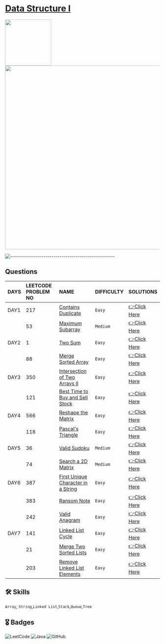 # [Data Structure I](https://leetcode.com/study-plan/data-structure/?progress=1d3ly2c)
<p float="left">
  <img src="https://assets.leetcode.com/study_plan/data-structure/cover.png" width="150" />
  <img src="https://upload.wikimedia.org/wikipedia/commons/0/0a/LeetCode_Logo_black_with_text.svg" width="600" /> 
</p>

![-----------------------------------------------------](https://raw.githubusercontent.com/andreasbm/readme/master/assets/lines/rainbow.png)

## Questions

| DAYS  | LEETCODE PROBLEM NO |  NAME                         |  DIFFICULTY  |   SOLUTIONS                                                    |
| :-----| :------------------ | :---------------------------- | :----------- |  :------------------------------------------------------------ |
| DAY1 | 217 | [Contains Duplicate](https://leetcode.com/problems/contains-duplicate/) | `Easy` | [👉Click Here](https://github.com/dhrupad17/Data-Structure-I_LeetCode/blob/main/DAY1P1.md) |
|  | 53 | [Maximum Subarray](https://leetcode.com/problems/maximum-subarray/) | `Medium` | [👉Click Here](https://github.com/dhrupad17/Data-Structure-I_LeetCode/blob/main/DAY1P2.md) |
| DAY2 | 1 | [Two Sum](https://leetcode.com/problems/two-sum/) | `Easy` | [👉Click Here](https://github.com/dhrupad17/Data-Structure-I_LeetCode/blob/main/DAY2P1.md) |
|  | 88 | [Merge Sorted Array](https://leetcode.com/problems/merge-sorted-array/) |  `Easy` | [👉Click Here](https://github.com/dhrupad17/Data-Structure-I_LeetCode/blob/main/DAY2P2.md) |
| DAY3 | 350 | [Intersection of Two Arrays II](https://leetcode.com/problems/intersection-of-two-arrays-ii/) | `Easy` | [👉Click Here](https://github.com/dhrupad17/Data-Structure-I_LeetCode/blob/main/DAY3P1.md) |
|  | 121 | [Best Time to Buy and Sell Stock](https://leetcode.com/problems/best-time-to-buy-and-sell-stock/) | `Easy` | [👉Click Here](https://github.com/dhrupad17/Data-Structure-I_LeetCode/blob/main/DAY3P2.md) |
| DAY4 | 566 | [Reshape the Matrix](https://leetcode.com/problems/reshape-the-matrix/) | `Easy` | [👉Click Here](https://github.com/dhrupad17/Data-Structure-I_LeetCode/blob/main/DAY4P1.md) |
|  | 118 | [Pascal's Triangle](https://leetcode.com/problems/pascals-triangle/) | `Easy` | [👉Click Here](https://github.com/dhrupad17/Data-Structure-I_LeetCode/blob/main/DAY4P2.md) |
| DAY5 | 36 | [Valid Sudoku](https://leetcode.com/problems/valid-sudoku/) | `Medium` | [👉Click Here](https://github.com/dhrupad17/Data-Structure-I_LeetCode/blob/main/DAY5P1.md) |
|  | 74 | [Search a 2D Matrix](https://leetcode.com/problems/search-a-2d-matrix/) | `Medium` | [👉Click Here](https://github.com/dhrupad17/Data-Structure-I_LeetCode/blob/main/DAY5P2.md) |
| DAY6 | 387 | [First Unique Character in a String](https://leetcode.com/problems/first-unique-character-in-a-string/) | `Easy` | [👉Click Here](https://github.com/dhrupad17/Data-Structure-I_LeetCode/blob/main/DAY6P1.md) |
|  | 383 | [Ransom Note](https://leetcode.com/problems/ransom-note/) | `Easy` | [👉Click Here](https://github.com/dhrupad17/Data-Structure-I_LeetCode/blob/main/DAY6P2.md) |
|  | 242 | [Valid Anagram](https://leetcode.com/problems/valid-anagram/) | `Easy` | [👉Click Here](https://github.com/dhrupad17/Data-Structure-I_LeetCode/blob/main/DAY6P3.md) |
| DAY7 | 141 | [Linked List Cycle](https://leetcode.com/problems/linked-list-cycle/) | `Easy` | [👉Click Here](https://github.com/dhrupad17/Data-Structure-I_LeetCode/blob/main/DAY7P1.md) |
|  | 21 | [Merge Two Sorted Lists](https://leetcode.com/problems/merge-two-sorted-lists/) | `Easy` | [👉Click Here](https://github.com/dhrupad17/Data-Structure-I_LeetCode/blob/main/DAY7P2.md) | 
|  | 203 | [Remove Linked List Elements](https://leetcode.com/problems/remove-linked-list-elements/) | `Easy` | [👉Click Here](https://github.com/dhrupad17/Data-Structure-I_LeetCode/blob/main/DAY7P3.md) |




## 🛠 Skills
`Array`, `String`,`Linked List`,`Stack`,`Queue`,`Tree`

## 🎖️ Badges
![LeetCode](https://img.shields.io/badge/LeetCode-000000?style=for-the-badge&logo=LeetCode&logoColor=#d16c06)
![Java](https://img.shields.io/badge/Java-ED8B00?style=for-the-badge&logo=java&logoColor=white)
![GitHub](https://img.shields.io/badge/github-%23121011.svg?style=for-the-badge&logo=github&logoColor=white)
